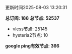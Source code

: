 更新时间2025-08-03 13:20:31

**总订阅: 188**
**总节点: 52537**
- vless节点: 25145
- hysteria2节点: 10

**google ping有效节点: 366**
